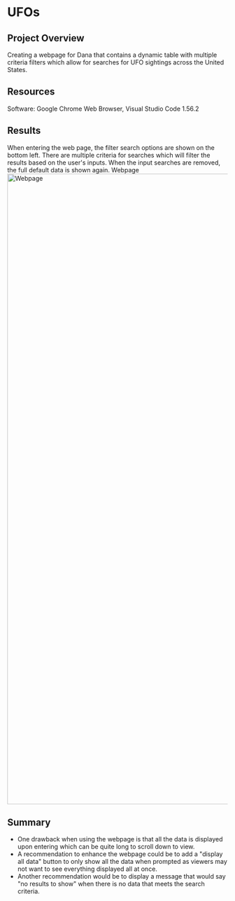 # UFOs
## Project Overview 
Creating a webpage for Dana that contains a dynamic table with multiple criteria filters which allow for searches for UFO sightings across the United States.

## Resources
Software: Google Chrome Web Browser, Visual Studio Code 1.56.2

## Results 
When entering the web page, the filter search options are shown on the bottom left. There are multiple criteria for searches which will filter the results based on the user's inputs. When the input searches are removed, the full default data is shown again. 
Webpage<img width="1440" alt="Webpage" src="https://user-images.githubusercontent.com/81877387/125115753-c5616c80-e0b9-11eb-9d40-5af060fcc5e8.png">

## Summary 
* One drawback when using the webpage is that all the data is displayed upon entering which can be quite long to scroll down to view. 
* A recommendation to enhance the webpage could be to add a "display all data" button to only show all the data when prompted as viewers may not want to see everything displayed all at once.
* Another recommendation would be to display a message that would say "no results to show" when there is no data that meets the search criteria. 
